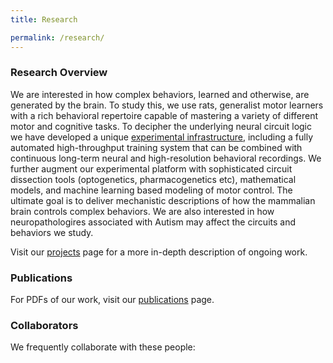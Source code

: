 ```yaml
---
title: Research

permalink: /research/
---
```

   
### Research Overview

We are interested in how complex behaviors, learned and otherwise, are generated by the brain. To study this, we use rats, generalist motor learners with a rich behavioral repertoire capable of mastering a variety of different motor and cognitive tasks. To decipher the underlying neural circuit logic we have developed a unique [experimental infrastructure](/techniques.html), including a fully automated high-throughput training system that can be combined with continuous long-term neural and high-resolution behavioral recordings. We further augment our experimental platform with sophisticated circuit dissection tools (optogenetics, pharmacogenetics etc), mathematical models, and machine learning based modeling of motor control. The ultimate goal is to deliver mechanistic descriptions of how the mammalian brain controls complex behaviors. We are also interested in how neuropathologires associated with Autism may affect the circuits and behaviors we study.

Visit our [projects](/publications.html) page for a more in-depth description of ongoing work.


### Publications

For PDFs of our work, visit our [publications](/publications.html) page.


### Collaborators

We frequently collaborate with these people:
